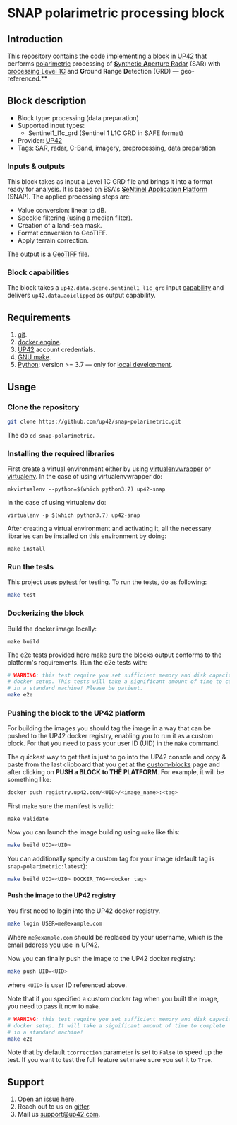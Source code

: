 # SNAP polarimetric processing block
## Introduction

This repository contains the code implementing a
[block](https://docs.up42.com/getting-started/core-concepts.html#blocks)
in [UP42](https://up42.com) that performs
[polarimetric](https://en.wikipedia.org/wiki/Polarimetry)
processing of [**S**ynthetic **A**perture **R**adar](https://www.sandia.gov/radar/what_is_sar/index.html) (SAR)
with [processing Level 1C](https://earth.esa.int/web/sentinel/level-1-post-processing-algorithms)
and **G**round **R**ange **D**etection (GRD) &mdash; geo-referenced.**

## Block description

* Block type: processing (data preparation)
* Supported input types:
  * Sentinel1_l1c_grd (Sentinel 1 L1C GRD in SAFE format)
* Provider: [UP42](https://up42.com)
* Tags: SAR, radar, C-Band, imagery, preprocessing, data preparation

### Inputs & outputs

This block takes as input a Level 1C GRD file and brings it into a format ready
for analysis. It is based on ESA's
[**S**e**N**tinel **A**pplication **P**latform](http://step.esa.int/main/toolboxes/snap/)
(SNAP). The applied processing steps are:

 * Value conversion: linear to dB.
 * Speckle filtering (using a median filter).
 * Creation of a land-sea mask.
 * Format conversion to GeoTIFF.
 * Apply terrain correction.

The output is a [GeoTIFF](https://en.wikipedia.org/wiki/GeoTIFF) file.

### Block capabilities

The block takes a `up42.data.scene.sentinel1_l1c_grd` input
[capability](https://docs.up42.com/specifications/capabilities.html)
and delivers `up42.data.aoiclipped` as output capability.

## Requirements

 1. [git](https://git-scm.com/).
 2. [docker engine](https://docs.docker.com/engine/).
 3. [UP42](https://up42.com) account credentials.
 4. [GNU make](https://www.gnu.org/software/make/).
 5. [Python](https://python.org/downloads): version >= 3.7 &mdash; only
    for [local development](#local-development).

## Usage

### Clone the repository

```bash
git clone https://github.com/up42/snap-polarimetric.git
```

The do `cd snap-polarimetric`.

### Installing the required libraries

First create a virtual environment either by using [virtualenvwrapper](https://virtualenvwrapper.readthedocs.io/en/latest/)
or [virtualenv](https://virtualenv.pypa.io/en/latest/).
In the case of using virtualenvwrapper do:

```
mkvirtualenv --python=$(which python3.7) up42-snap
```

In the case of using virtualenv do:

```
virtualenv -p $(which python3.7) up42-snap
```

After creating a virtual environment and activating it, all the necessary libraries can be installed on this environment by doing:

```
make install
```

### Run the tests

This project uses [pytest](https://docs.pytest.org/en/latest/) for
testing.  To run the tests, do as following:

```bash
make test
```

### Dockerizing the block

Build the docker image locally:

```
make build
```

The e2e tests provided here make sure the blocks output conforms to the platform's
requirements. Run the e2e tests with:

```bash
# WARNING: this test require you set sufficient memory and disk capacity in your
# docker setup. This tests will take a significant amount of time to complete
# in a standard machine! Please be patient.
make e2e
```

### Pushing the block to the UP42 platform

For building the images you should tag the image in a way that can be
pushed to the UP42 docker registry, enabling you to run it as a custom
block. For that you need to pass your user ID (UID) in the `make`
command.

The quickest way to get that is just to go into the UP42 console and
copy & paste from the last clipboard that you get at the
[custom-blocks](https://console.up42.com/custom-blocks) page and after
clicking on **PUSH a BLOCK to THE PLATFORM**. For example, it will be
something like:

```bash
docker push registry.up42.com/<UID>/<image_name>:<tag>
```

First make sure the manifest is valid:

```
make validate
```

Now you can launch the image building using `make` like this:

```bash
make build UID=<UID>
```

You can additionally specify a custom tag for your image (default tag
is `snap-polarimetric:latest`):

```bash
make build UID=<UID> DOCKER_TAG=<docker tag>
```

#### Push the image to the UP42 registry

You first need to login into the UP42 docker registry.

```bash
make login USER=me@example.com
```

Where `me@example.com` should be replaced by your username, which is
the email address you use in UP42.

Now you can finally push the image to the UP42 docker registry:

```bash
make push UID=<UID>
```

where `<UID>` is user ID referenced above.

Note that if you specified a custom docker tag when you built the image, you
need to pass it now to `make`.

```bash
# WARNING: this test require you set sufficient memory and disk capacity in your
# docker setup. It will take a significant amount of time to complete
# in a standard machine!
make e2e
```

Note that by default `tcorrection` parameter is set to `False` to speed up the test.
If you want to test the full feature set make sure you set it to `True`.

## Support

 1. Open an issue here.
 2. Reach out to us on
      [gitter](https://gitter.im/up42-com/community).
 3. Mail us [support@up42.com](mailto:support@up42.com).
